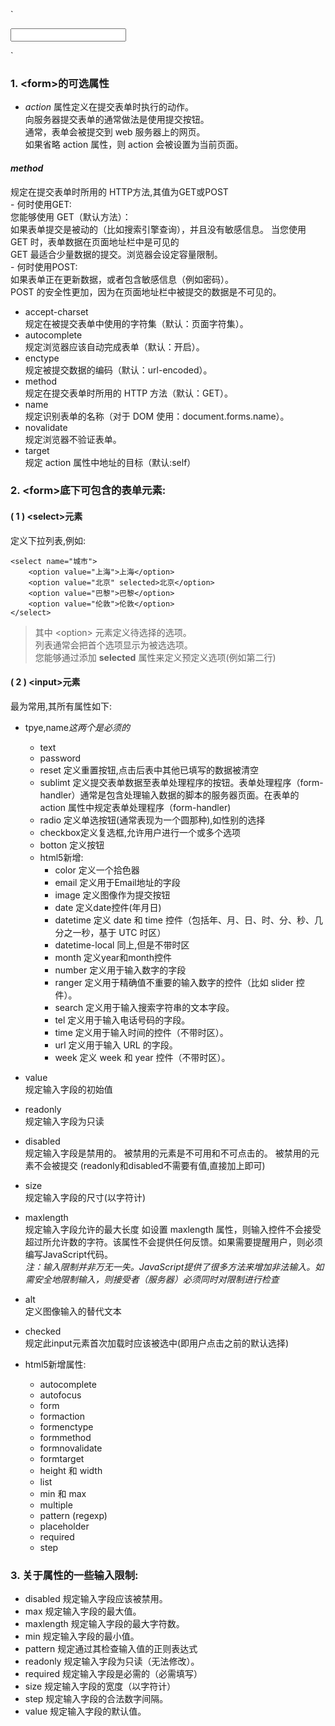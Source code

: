 `
<form action="action_page.php">
	<input type="" name="">  
</form>
`	  

### 1. \<form>的可选属性
- *action*
属性定义在提交表单时执行的动作。     
向服务器提交表单的通常做法是使用提交按钮。   
通常，表单会被提交到 web 服务器上的网页。    
如果省略 action 属性，则 action 会被设置为当前页面。         
#### *method*
规定在提交表单时所用的 HTTP方法,其值为GET或POST     
	- 何时使用GET:               
您能够使用 GET（默认方法）：       
如果表单提交是被动的（比如搜索引擎查询），并且没有敏感信息。    当您使用 GET 时，表单数据在页面地址栏中是可见的         
GET 最适合少量数据的提交。浏览器会设定容量限制。    
	- 何时使用POST:                      
如果表单正在更新数据，或者包含敏感信息（例如密码）。     
POST 的安全性更加，因为在页面地址栏中被提交的数据是不可见的。      
- accept-charset  
规定在被提交表单中使用的字符集（默认：页面字符集）。     
- autocomplete    
规定浏览器应该自动完成表单（默认：开启）。  
- enctype         
规定被提交数据的编码（默认：url-encoded）。    
- method          
规定在提交表单时所用的 HTTP 方法（默认：GET）。   
- name            
规定识别表单的名称（对于 DOM 使用：document.forms.name）。  
- novalidate      
规定浏览器不验证表单。    
- target          
规定 action 属性中地址的目标（默认:self）

### 2. \<form>底下可包含的表单元素:
####  ( 1 ) \<select>元素
定义下拉列表,例如:
```
<select name="城市">
    <option value="上海">上海</option>   
    <option value="北京" selected>北京</option>    
    <option value="巴黎">巴黎</option>     
    <option value="伦敦">伦敦</option>     
</select>
```
>其中 \<option> 元素定义待选择的选项。     
列表通常会把首个选项显示为被选选项。     
您能够通过添加 **selected** 属性来定义预定义选项(例如第二行)     

#### ( 2 ) \<input>元素
最为常用,其所有属性如下:
- tpye,name*这两个是必须的*
	- text  
	- password  
  	- reset   定义重置按钮,点击后表中其他已填写的数据被清空  
	- sublimt 定义提交表单数据至表单处理程序的按钮。表单处理程序（form-handler）通常是包含处理输入数据的脚本的服务器页面。在表单的 action 属性中规定表单处理程序（form-handler)  
	- radio   定义单选按钮(通常表现为一个圆那种),如性别的选择  
	- checkbox定义复选框,允许用户进行一个或多个选项    
	- botton  定义按钮  
	- html5新增: 
		- color   定义一个拾色器    
		- email   定义用于Email地址的字段     
		- image   定义图像作为提交按钮     
		- date    定义date控件(年月日)   
		- datetime 定义 date 和 time 控件（包括年、月、日、时、分、秒、几分之一秒，基于 UTC 时区）  
		- datetime-local 同上,但是不带时区   
		- month   定义year和month控件  
		- number  定义用于输入数字的字段  
		- ranger  定义用于精确值不重要的输入数字的控件（比如 slider 控件）。  
		- search  定义用于输入搜索字符串的文本字段。  
		- tel     定义用于输入电话号码的字段。  
		- time    定义用于输入时间的控件（不带时区）。  
		- url     定义用于输入 URL 的字段。  
		- week    定义 week 和 year 控件（不带时区）。  
- value           
规定输入字段的初始值
- readonly        
规定输入字段为只读 
- disabled        
规定输入字段是禁用的。
被禁用的元素是不可用和不可点击的。
被禁用的元素不会被提交
(readonly和disabled不需要有值,直接加上即可)
- size            
规定输入字段的尺寸(以字符计)
- maxlength       
规定输入字段允许的最大长度
如设置 maxlength 属性，则输入控件不会接受超过所允许数的字符。该属性不会提供任何反馈。如果需要提醒用户，则必须编写JavaScript代码。  
*注：输入限制并非万无一失。JavaScript提供了很多方法来增加非法输入。如需安全地限制输入，则接受者（服务器）必须同时对限制进行检查*    
- alt             
定义图像输入的替代文本
- checked         
规定此input元素首次加载时应该被选中(即用户点击之前的默认选择)

- html5新增属性:
	- autocomplete	
	- autofocus	
	- form 	
	- formaction 	
	- formenctype 	
	- formmethod 	
	- formnovalidate 	
	- formtarget 	
	- height 和 width 	
	- list 	
	- min 和 max 	 	
	- multiple 	
	- pattern (regexp) 	
	- placeholder 	
	- required 	
	- step	

### 3. 关于属性的一些输入限制:
- disabled    规定输入字段应该被禁用。   
- max         规定输入字段的最大值。   
- maxlength   规定输入字段的最大字符数。   
- min         规定输入字段的最小值。   
- pattern     规定通过其检查输入值的正则表达式     
- readonly    规定输入字段为只读（无法修改）。   
- required    规定输入字段是必需的（必需填写）     
- size        规定输入字段的宽度（以字符计）    
- step        规定输入字段的合法数字间隔。     
- value       规定输入字段的默认值。       